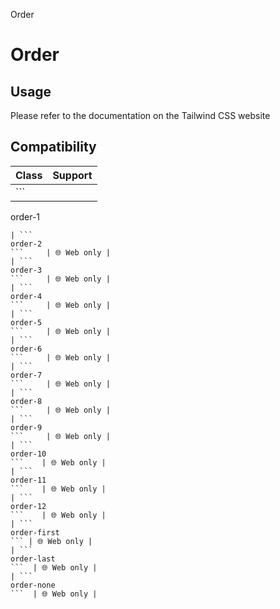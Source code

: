 Order

# Order

## Usage

Please refer to the documentation on the Tailwind CSS website

## Compatibility

| Class               | Support     |
| ------------------- | ----------- |
| ```
order-1
```     | 🌐 Web only |
| ```
order-2
```     | 🌐 Web only |
| ```
order-3
```     | 🌐 Web only |
| ```
order-4
```     | 🌐 Web only |
| ```
order-5
```     | 🌐 Web only |
| ```
order-6
```     | 🌐 Web only |
| ```
order-7
```     | 🌐 Web only |
| ```
order-8
```     | 🌐 Web only |
| ```
order-9
```     | 🌐 Web only |
| ```
order-10
```    | 🌐 Web only |
| ```
order-11
```    | 🌐 Web only |
| ```
order-12
```    | 🌐 Web only |
| ```
order-first
``` | 🌐 Web only |
| ```
order-last
```  | 🌐 Web only |
| ```
order-none
```  | 🌐 Web only |
